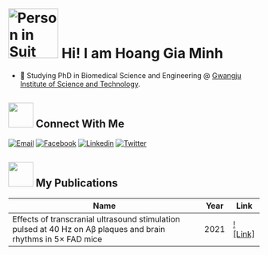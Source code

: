 <h1>
  <img src="https://raw.githubusercontent.com/Tarikul-Islam-Anik/Animated-Fluent-Emojis/master/Emojis/People%20with%20activities/Person%20in%20Suit%20Levitating%20Medium-Light%20Skin%20Tone.png" alt="Person in Suit Levitating Medium-Light Skin Tone" width="100" height="100" />
  Hi! I am Hoang Gia Minh 
</h1>

* 📖 Studying PhD in Biomedical Science and Engineering @ [Gwangju Institute of Science and Technology](https://www.gist.ac.kr/en/). 

## <img height="50" src="https://raw.githubusercontent.com/Tarikul-Islam-Anik/Animated-Fluent-Emojis/master/Emojis/Smilies/See-No-Evil%20Monkey.png"/> Connect With Me
<!-- Contacts -->
[![Email](https://img.shields.io/badge/Gmail-D14836?style=for-the-badge&logo=gmail&logoColor=white)](mailto:giaminh2022@gm.gist.ac.kr)
[![Facebook](https://img.shields.io/badge/Facebook-1877F2?style=for-the-badge&logo=facebook&logoColor=white)](https://www.facebook.com/giaminhbk/)
[![Linkedin](https://img.shields.io/badge/LinkedIn-0077B5?style=for-the-badge&logo=linkedin&logoColor=white)](https://www.linkedin.com/in/minh-hoang-gia/)
[![Twitter](https://img.shields.io/badge/Twitter-1DA1F2?style=for-the-badge&logo=twitter&logoColor=white)](https://twitter.com/giaminh9698)

## <img height="50" src="https://raw.githubusercontent.com/Tarikul-Islam-Anik/Animated-Fluent-Emojis/master/Emojis/Objects/Graduation%20Cap.png"/> My Publications

| Name| Year | Link | 
|------------------------------------------------------------------------------|----------|-----------|
|Effects of transcranial ultrasound stimulation pulsed at 40 Hz on Aβ plaques and brain rhythms in 5× FAD mice|2021|[![Link]](mailto:giaminh2022@gm.gist.ac.kr)
